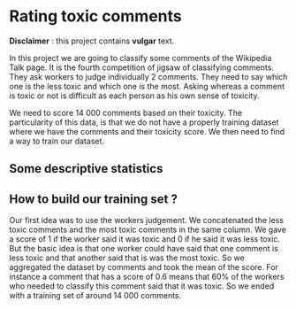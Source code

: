 # Rating toxic comments

**Disclaimer** : this project contains **vulgar** text.

In this project we are going to classify some comments of the Wikipedia Talk page. It is the fourth competition of jigsaw of classifying comments. They ask workers to judge individually 2 comments. They need to say which one is the less toxic and which one is the most. Asking whereas a comment is toxic or not is difficult as each person as his own sense of toxicity.


We need to score 14 000 comments based on their toxicity. The particularity of this data, is that we do not have a properly training dataset where we have the comments and their toxicity score. We then need to find a way to train our dataset.

## Some descriptive statistics


## How to build our training set ?
Our first idea was to use the workers judgement. We concatenated the less toxic comments and the most toxic comments in the same column. We gave a score of 1 if the worker said it was toxic and 0 if he said it was less toxic.
But the basic idea is that one worker could have said that one comment is less toxic and that another said that is was the most toxic. So we aggregated the dataset by comments and took the mean of the score. 
For instance a comment that has a score of 0.6 means that 60% of the workers who needed to classify this comment said that it was toxic.
So we ended with a training set of around 14 000 comments.
